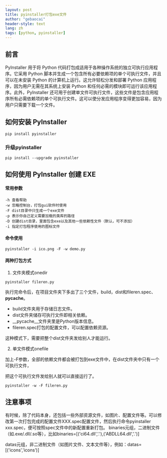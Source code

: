 ```yaml
---
layout: post
title: pyinstaller打包exe文件
author: "gebaocai"
header-style: text
lang: zh
tags: [python, pyinstaller]
---
```


前言
------
PyInstaller 用于将 Python 代码打包成适用于各种操作系统的独立可执行应用程序。它采用 Python 脚本并生成一个包含所有必要依赖项的单个可执行文件，并且可以在未安装 Python 的计算机上运行。这允许轻松分发和部署 Python 应用程序，因为用户无需在其系统上安装 Python 和任何必需的模块即可运行该应用程序。此外，PyInstaller 还可用于创建单文件可执行文件，这些文件是包含应用程序所有必需依赖项的单个可执行文件。这可以使分发应用程序变得更加容易，因为用户只需要下载一个文件。

如何安装 PyInstaller
------

```
pip install pyinstaller
```

### 升级pyinstaller

```
pip install --upgrade pyinstaller
```

如何使用 PyInstaller 创建 EXE
------

#### 常用参数
```
-h 查看帮助
-w 忽略控制台，打包gui软件时使用
-F dist目录中只生成一个exe文件
-p 表示你自己定义需要加载的类库的路径
-D 创建dist目录，里面包含exe以及其他一些依赖性文件（默认，可不添加）
-i 指定打包程序使用的图标文件
```

#### 命令使用

```
pyinstaller -i ico.png -F -w demo.py
```


#### 两种打包方式

1. 文件夹模式onedir
```
pyinstaller fileren.py
```

执行完命令后，在项目文件夹下多出了三个文件，build，dist和fileren.spec、__pycache__。
- build文件夹用于存储日志文件。
- dist文件夹储存可执行文件即相关依赖。
- __pycache__文件夹里是Python版本信息。
- fileren.spec打包的配置文件，可以配置依赖资源。

这种模式下，需要把整个dist文件夹发给别人才能运行。

2. 单文件模式onefile

加上-F参数，全部的依赖文件都会被打包到exe文件中，在dist文件夹中只有一个可执行文件，

把这个可执行文件发给别人就可以直接运行了。

```
pyinstaller -w -F fileren.py
```

注意事项
------
有时候，除了代码本身，还包括一些外部资源文件，如图片、配置文件等。可以修改第一次打包完成的配置文件XXX.spec配置文件，然后执行命令pyinstaller xxx.spec，便可按照spec文件中的新配置重新打包。
binaries元组，二进制文件（如.exe/.dll/.so等），比如binaries=[('ci64.dll','.'),('ABDLL64.dll','.')]

datas元组，非二进制文件（如图片文件、文本文件等），例如：datas=[('icons','icons’)]